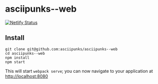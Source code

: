 # asciipunks--web

[![Netlify Status](https://api.netlify.com/api/v1/badges/c2dcfbd3-992f-43ba-a997-a810331c42c9/deploy-status)](https://app.netlify.com/sites/asciipunks/deploys)

## Install

```
git clone git@github.com:asciipunks/asciipunks--web
cd asciipunks--web
npm install
npm start
```

This will start `webpack serve`; you can now navigate to your application at
[http://localhost:8080](http://localhost:8080)
